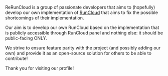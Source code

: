 ReRunCloud is a group of passionate developers that aims to (hopefully) develop our own implementation of [RunCloud](https://runcloud.io) that aims to fix the possible shortcomings of their implementation.

Our aim is to develop our own RunCloud based on the implementation that is publicly accessible through RunCloud panel and nothing else: it should be public-facing ONLY.

We strive to ensure feature parity with the project (and possibly adding our own) and provide it as an open-source solution for others to be able to contribute!

Thank you for visiting our profile!
